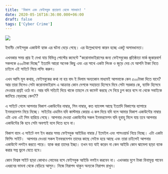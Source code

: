```yaml
---
title: 'বিকাশ এবং ফেইসবুক প্রতারণা থেকে সাবধান! '
date: 2020-05-16T16:36:00.000+06:00
draft: false
tags: ['Cyber Crime']
---
```


[![](https://blogger.googleusercontent.com/img/b/R29vZ2xl/AVvXsEhSh7DEc-AYiKTp-7d5F91bYYJOFXjGR2N0dL3zzf4aQZkDVvjD-vpcSZZRhDc5lPyW23FQ_ZqlNvV4o4u3G7GpbZuD0Zz-JjcckSulXp3TDIwe1C5LLUVsBFYc4JQFtDpI3V1xKZv47UM/s320/PicsArt_05-16-11.48.28.png)](https://blogger.googleusercontent.com/img/b/R29vZ2xl/AVvXsEhSh7DEc-AYiKTp-7d5F91bYYJOFXjGR2N0dL3zzf4aQZkDVvjD-vpcSZZRhDc5lPyW23FQ_ZqlNvV4o4u3G7GpbZuD0Zz-JjcckSulXp3TDIwe1C5LLUVsBFYc4JQFtDpI3V1xKZv47UM/)

ইদানীং ফেইসবুক একাউন্ট হ্যাক এর ঘটনা বেড়ে গেছে। এর উল্লেখযোগ্য কারন হচ্ছে একটু অসাবধানতা। 

এখনকার সময় প্রায় ই দেখা যায় বিভিন্ন পোস্টের কমেন্টে "করোনাভাইরাসের জন্য ফেইসবুকের প্রতিষ্ঠাতা মার্ক জুকারবার্গ সকলকে ৫০০টাকা দিচ্ছে" ইত্যাদি আরো অনেক কিছু এবং এর সাথে একটা লিংক ও জুড়ে দেয় যে আপনি টাকা নিতে চাইলে এই সাইটে গিয়ে লগিং করুন।

এখন আসি মূল কথায়, ফেইসবুকের কথা না হয় বাদ ই দিলাম অন্যকোন মাধ্যমই আপনাকে কেন ৫০০টাকা দিতে যাবে? আর তারা দিলেও সেটা করোনাভাইরাস এ আক্রান্ত কোন দেশকে সহায়তা হিসেবে দিবে সেটা সরকার কে, ব্যাক্তি হিসেবে দেওয়ার প্রশ্নই ওঠে না। আর যদি সত্যিই দিয়ে থাকে তাহলে যে কমেন্ট করছে সে নিয়ে চুপ করে বসে না থেকে সবাইকে জানিয়ে বেড়াচ্ছে কেন??

এ সাইটে গেলে আপনার বিকাশ একাউন্টের নাম্বার, পিন নাম্বার, কত ব্যালেন্স আছে ইত্যাদি বিকাশের ব্যাপারে ইনফরমেশন নিয়ে নিচ্ছে। সাইটের এডমিন যদি কাস্টমার কেয়ার এ কল দিয়ে যদি বলে আমার বিকাশ একাউন্টের নাম্বার এটা এবং এই সিম হারিয়ে গেছে। আপনার দেওয়া একাউন্টের সকল ইনফরমেশন যদি হুবাহু মিলে যায় তবে আপনার একাউন্টের কি হবে সেটা অবশ্যই বলে দিতে হবে না।

বিকাশ বাদে এ সাইটে লগ ইন করার সময় ফেইসবুক আইডির নাম্বার / ইমেইল এবং পাসওয়ার্ড নিয়ে নিচ্ছে। এটা একটা ফিশিং সাইট।  আপনার দেওয়া সকল ইনফরমেশন তাদের কাছে সেইভ হয়ে আছে এবং তারা চাইলেই আপনার একাউন্টে লগইন করতে পারে। হ্যাক করা তাদের ইচ্ছা। তখন যত যাই করেন না কেন আইডি কোন ঝামেলা ছাড়া ব্যাক করার সপ্ন ভুলে যেতে হবে।

কোন বিশ্বস্ত সাইট ছাড়া কোথাও লোভের বসে ফেইসবুক আইডি লগইন করবেন না। এখনকার যুগে টাকা বিনামূল্য পাবেন এধরনের ভাবনা থেকে বেড়িয়ে আসুন। নিজে নিরাপদ থাকুন অন্যকে নিরাপদ রাখুন।